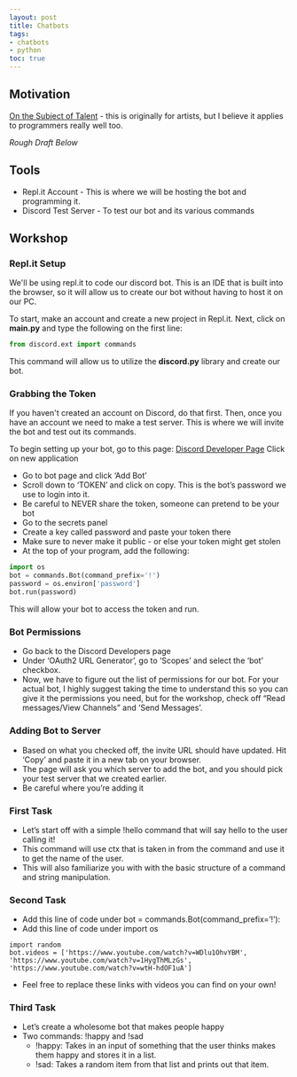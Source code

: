 ```yaml
---
layout: post
title: Chatbots
tags:
- chatbots
- python
toc: true
---
```


## Motivation

[On the Subject of Talent](https://drawabox.com/article/talent) - this is originally for artists, but I believe it applies to programmers really well too.

*Rough Draft Below*

## Tools
 - Repl.it Account - This is where we will be hosting the bot and programming it.
 - Discord Test Server - To test our bot and its various commands

## Workshop

### Repl.it Setup
We'll be using repl.it to code our discord bot. This is an IDE that is built into the browser, so it will allow us to create our bot without having to host it on our PC.

To start, make an account and create a new project in Repl.it. Next, click on **main.py** and type the following on the first line:
```python
from discord.ext import commands
```
This command will allow us to utilize the **discord.py** library and create our bot. 
### Grabbing the Token
If you haven't created an account on Discord, do that first. Then, once you have an account we need to make a test server. This is where we will invite the bot and test out its commands.

To begin setting up your bot, go to this page:
[Discord Developer Page](https://discord.com/developers/applications)
Click on new application 
- Go to bot page and click ‘Add Bot’
- Scroll down to ‘TOKEN’ and click on copy. This is the bot’s password we use to login into it.
- Be careful to NEVER share the token, someone can pretend to be your bot
- Go to the secrets panel 
- Create a key called password and paste your token there
- Make sure to never make it public - or else your token might get stolen
- At the top of your program, add the following:

```python
import os
bot = commands.Bot(command_prefix='!')
password = os.environ['password']
bot.run(password)
```
This will allow your bot to access the token and run.

### Bot Permissions

- Go back to the Discord Developers page 
- Under ‘OAuth2 URL Generator’, go to ‘Scopes’ and select the ‘bot’ checkbox.
- Now, we have to figure out the list of permissions for our bot. For your actual bot, I highly suggest taking the time to understand this so you can give it the permissions you need, but for the workshop, check off “Read messages/View Channels” and ‘Send Messages’.
### Adding Bot to Server
- Based on what you checked off, the invite URL should have updated. Hit ‘Copy’ and paste it in a new tab on your browser.
- The page will ask you which server to add the bot, and you should pick your test server that we created earlier.
- Be careful where you’re adding it 

### First Task
- Let’s start off with a simple !hello command that will say hello to the user calling it!
- This command will use ctx that is taken in from the command and use it to get the name of the user.
- This will also familiarize you with with the basic structure of a command and string manipulation.

### Second Task
- Add this line of code under bot = commands.Bot(command_prefix=’!’):
- Add this line of code under import os
```
import random
bot.videos = ['https://www.youtube.com/watch?v=WDlu1OhvYBM', 'https://www.youtube.com/watch?v=1HygThMLzGs', 'https://www.youtube.com/watch?v=wtH-hdOF1uA']
```
- Feel free to replace these links with videos you can find on your own!

### Third Task
- Let’s create a wholesome bot that makes people happy
- Two commands: !happy and !sad
    - !happy: Takes in an input of something that the user thinks makes them happy and stores it in a list.
    - !sad: Takes a random item from that list and prints out that item.
